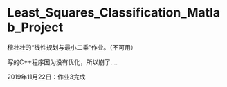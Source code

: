# Least_Squares_Classification_Matlab_Project
 穆壮壮的“线性规划与最小二乘”作业。（不可用）

写的C++程序因为没有优化，所以崩了....

2019年11月22日：作业3完成
